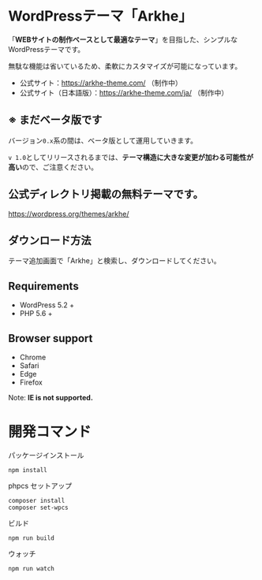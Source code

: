 # WordPressテーマ「Arkhe」

「**WEBサイトの制作ベースとして最適なテーマ**」を目指した、シンプルなWordPressテーマです。

無駄な機能は省いているため、柔軟にカスタマイズが可能になっています。

- 公式サイト：https://arkhe-theme.com/ （制作中）
- 公式サイト（日本語版）：https://arkhe-theme.com/ja/ （制作中）


## ※ まだベータ版です

バージョン`0.x`系の間は、ベータ版として運用していきます。

`v 1.0`としてリリースされるまでは、**テーマ構造に大きな変更が加わる可能性が高い**ので、ご注意ください。


## 公式ディレクトリ掲載の無料テーマです。

https://wordpress.org/themes/arkhe/


## ダウンロード方法

テーマ追加画面で「Arkhe」と検索し、ダウンロードしてください。


## Requirements
- WordPress 5.2 +
- PHP 5.6 +


## Browser support
- Chrome
- Safari
- Edge
- Firefox

Note: **IE is not supported.**


# 開発コマンド

パッケージインストール

```
npm install
```


phpcs セットアップ

```
composer install
composer set-wpcs
```


ビルド

```
npm run build
```


ウォッチ

```
npm run watch
```
